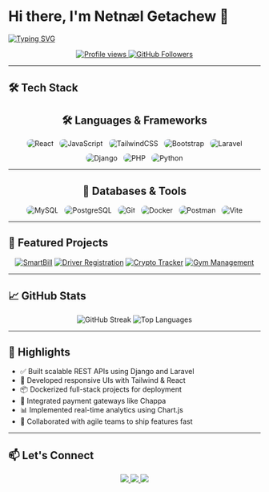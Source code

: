 # Hi there, I'm Netnæl Getachew 👋

[![Typing SVG](https://readme-typing-svg.demolab.com?font=Fira+Code&weight=600&size=24&pause=1000&color=4F46E5&width=435&lines=FullStack+Web+Developer;Laravel+%7C+React+%7C+Django+Expert;Clean+Code+Enthusiast)](https://git.io/typing-svg)

<p align="center">
  <a href="https://github.com/coderun23-cloud">
    <img src="https://komarev.com/ghpvc/?username=coderun23-cloud&label=Profile%20views&color=0e75b6&style=flat" alt="Profile views"/>
  </a>
  <a href="https://github.com/coderun23-cloud?tab=followers">
    <img src="https://img.shields.io/github/followers/coderun23-cloud?label=Followers&style=social" alt="GitHub Followers"/>
  </a>
</p>

---

## 🛠️ Tech Stack

<h2 align="center">🛠️ Languages & Frameworks</h2>

<div align="center" style="display: flex; flex-wrap: wrap; justify-content: center; gap: 12px;">

  <img src="https://img.shields.io/badge/React-20232A?style=for-the-badge&logo=react&logoColor=61DAFB" alt="React" style="border-radius: 8px; transition: transform 0.3s ease;" />
  <img src="https://img.shields.io/badge/JavaScript-F7DF1E?style=for-the-badge&logo=javascript&logoColor=000" alt="JavaScript" style="border-radius: 8px;" />
  <img src="https://img.shields.io/badge/TailwindCSS-38B2AC?style=for-the-badge&logo=tailwind-css&logoColor=white" alt="TailwindCSS" style="border-radius: 8px;" />
  <img src="https://img.shields.io/badge/Bootstrap-7952B3?style=for-the-badge&logo=bootstrap&logoColor=fff" alt="Bootstrap" style="border-radius: 8px;" />
  <img src="https://img.shields.io/badge/Laravel-FF2D20?style=for-the-badge&logo=laravel&logoColor=white" alt="Laravel" style="border-radius: 8px;" />
  <img src="https://img.shields.io/badge/Django-092E20?style=for-the-badge&logo=django&logoColor=white" alt="Django" style="border-radius: 8px;" />
  <img src="https://img.shields.io/badge/PHP-777BB4?style=for-the-badge&logo=php&logoColor=fff" alt="PHP" style="border-radius: 8px;" />
  <img src="https://img.shields.io/badge/Python-3776AB?style=for-the-badge&logo=python&logoColor=white" alt="Python" style="border-radius: 8px;" />

</div>

---

<h2 align="center">🧰 Databases & Tools</h2>

<div align="center" style="display: flex; flex-wrap: wrap; justify-content: center; gap: 12px;">

  <img src="https://img.shields.io/badge/MySQL-4479A1?style=for-the-badge&logo=mysql&logoColor=white" alt="MySQL" style="border-radius: 8px;" />
  <img src="https://img.shields.io/badge/PostgreSQL-4169E1?style=for-the-badge&logo=postgresql&logoColor=white" alt="PostgreSQL" style="border-radius: 8px;" />
  <img src="https://img.shields.io/badge/Git-F05032?style=for-the-badge&logo=git&logoColor=white" alt="Git" style="border-radius: 8px;" />
  <img src="https://img.shields.io/badge/Docker-2496ED?style=for-the-badge&logo=docker&logoColor=white" alt="Docker" style="border-radius: 8px;" />
  <img src="https://img.shields.io/badge/Postman-FF6C37?style=for-the-badge&logo=postman&logoColor=white" alt="Postman" style="border-radius: 8px;" />
  <img src="https://img.shields.io/badge/Vite-646CFF?style=for-the-badge&logo=vite&logoColor=white" alt="Vite" style="border-radius: 8px;" />

</div>


---

## 🚀 Featured Projects

<div align="center">

[![SmartBill](https://github-readme-stats.vercel.app/api/pin/?username=coderun23-cloud&repo=Smart_Bill&theme=radical)](https://github.com/coderun23-cloud/Smart_Bill)
[![Driver Registration](https://github-readme-stats.vercel.app/api/pin/?username=coderun23-cloud&repo=driver_registration&theme=radical)](https://github.com/coderun23-cloud/driver_registration)
[![Crypto Tracker](https://github-readme-stats.vercel.app/api/pin/?username=coderun23-cloud&repo=Personal-crypto-tracker&theme=radical)](https://github.com/coderun23-cloud/Personal-crypto-tracker)
[![Gym Management](https://github-readme-stats.vercel.app/api/pin/?username=coderun23-cloud&repo=gym_manegement_system&theme=radical)](https://github.com/coderun23-cloud/gym_manegement_system)

</div>

---

## 📈 GitHub Stats

<div align="center">

![GitHub Streak](https://streak-stats.demolab.com?user=coderun23-cloud&theme=radical&hide_border=true)
![Top Languages](https://github-readme-stats.vercel.app/api/top-langs/?username=coderun23-cloud&layout=compact&theme=radical&hide_border=true)

</div>

---

## 🌟 Highlights

- ✅ Built scalable REST APIs using Django and Laravel
- 🎯 Developed responsive UIs with Tailwind & React
- 📦 Dockerized full-stack projects for deployment
- 🔄 Integrated payment gateways like Chappa
- 📊 Implemented real-time analytics using Chart.js
- 👥 Collaborated with agile teams to ship features fast

---

## 📫 Let's Connect

<p align="center">
  <a href="https://linkedin.com/in/yourprofile" target="_blank">
    <img src="https://img.shields.io/badge/LinkedIn-0077B5?style=for-the-badge&logo=linkedin&logoColor=white" />
  </a>
  <a href="mailto:your.email@example.com">
    <img src="https://img.shields.io/badge/Gmail-D14836?style=for-the-badge&logo=gmail&logoColor=white" />
  </a>
  <a href="https://twitter.com/yourhandle" target="_blank">
    <img src="https://img.shields.io/badge/Twitter-1DA1F2?style=for-the-badge&logo=twitter&logoColor=white" />
  </a>
</p>
